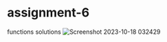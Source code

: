 # assignment-6
functions solutions
![Screenshot 2023-10-18 032429](https://github.com/happyraina/assignment-6fun/assets/147305849/74785a9f-34b1-4fda-a4d5-6df351f831ab)
